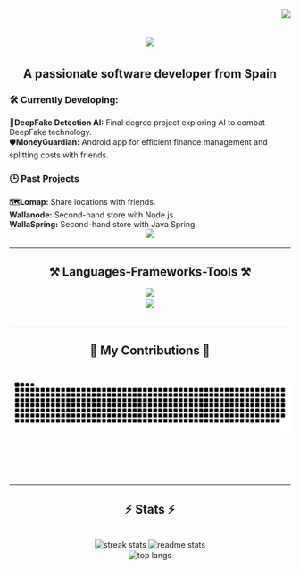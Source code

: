 <img align="right" src="https://visitor-badge.laobi.icu/badge?page_id=Pablo-ArgF.Pablo-ArgF" />

<h1 align="center">
    <img src="https://readme-typing-svg.herokuapp.com/?font=Righteous&size=35&&color=F7F7F7&background=5D5D5D9Acenter=true&vCenter=true&width=500&height=70&duration=4000&lines=Hi+There!+👋;+I'm+Pablo+Argallero+🐒!;" />
</h1>

<h2 align="center">A passionate software developer from Spain</h2>
<div >
    <h3>🛠️ Currently Developing:</h3>
    <div>
        🦾<strong>DeepFake Detection AI:</strong> Final degree project exploring AI to combat DeepFake technology.<br>
        🛡️<strong>MoneyGuardian:</strong> Android app for efficient finance management and splitting costs with friends.
    </div>
    <h3>🕒 Past Projects</h3>
    <div>
        <strong>🗺️Lomap:</strong> Share locations with friends.<br>
        <strong>Wallanode:</strong> Second-hand store with Node.js.<br>
        <strong>WallaSpring:</strong> Second-hand store with Java Spring.
    </div>
</div>

 
<div align="center"> 
  <a href="https://www.linkedin.com/in/pablo-argallero/" target="_blank">
    <img src="https://img.shields.io/badge/LinkedIn-0077B5?style=for-the-badge&logo=linkedin&logoColor=white" target="_blank" />
  </a>
</div>

 <hr/>
 
<h2 align="center">⚒️ Languages-Frameworks-Tools ⚒️</h2>
<div align="center">
    <img src="https://skillicons.dev/icons?i=java,python,javascript,typescript,c#,c++" /><br>
    <img src="https://skillicons.dev/icons?i=react,bootstrap,html,css,nodejs"/><br>
</div>

<br/>
<hr/>

<div align="center">
  <h2>🐍 My Contributions 🐍</h2>
  <br>
  <img alt="snake eating my contributions" src="https://raw.githubusercontent.com/Pablo-ArgF/Pablo-ArgF/output/github-contribution-grid-snake.svg" />
  
  <br/><br/><br/>
</div>

<hr/>

<h2 align="center">⚡ Stats ⚡</h2>
<br>
<div align=center>
  <img width=390 src="https://github-readme-streak-stats-salesp07.vercel.app/?user=Pablo-ArgF&count_private=true&theme=react&border_radius=10" alt="streak stats"/>
  <img width=390 src="https://github-readme-stats-salesp07.vercel.app/api?username=Pablo-ArgF&count_private=true&show_icons=true&theme=react&rank_icon=github&border_radius=10" alt="readme stats" />
  <br/>
  <img width=325 align="center" src="https://github-readme-stats-salesp07.vercel.app/api/top-langs/?username=Pablo-ArgF&hide=HTML&langs_count=8&layout=compact&theme=react&border_radius=10&size_weight=0.5&count_weight=0.5&exclude_repo=github-readme-stats" alt="top langs" />
</div>

